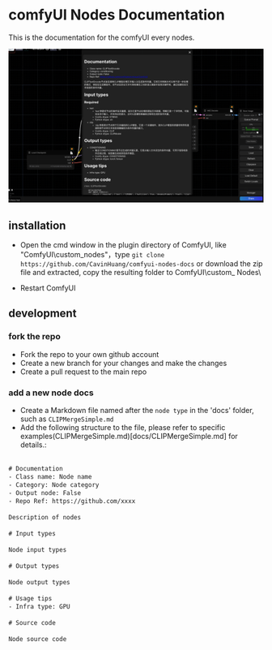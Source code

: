 # comfyUI Nodes Documentation

This is the documentation for the comfyUI every nodes.

![example1](examples/2.png)

## installation

- Open the cmd window in the plugin directory of ComfyUI, like "ComfyUI\custom_nodes"，type `git clone https://github.com/CavinHuang/comfyui-nodes-docs` or download the zip file and extracted, copy the resulting folder to ComfyUI\custom_ Nodes\

- Restart ComfyUI

## development

### fork the repo

- Fork the repo to your own github account
- Create a new branch for your changes and make the changes
- Create a pull request to the main repo

### add a new node docs

- Create a Markdown file named after the `node type` in the 'docs' folder, such as `CLIPMergeSimple.md`
- Add the following structure to the file, please refer to specific examples(CLIPMergeSimple.md)[docs/CLIPMergeSimple.md] for details.:

<pre><code>
# Documentation
- Class name: Node name
- Category: Node category
- Output node: False
- Repo Ref: https://github.com/xxxx

Description of nodes

# Input types

Node input types

# Output types

Node output types

# Usage tips
- Infra type: GPU

# Source code

Node source code
</code></pre>